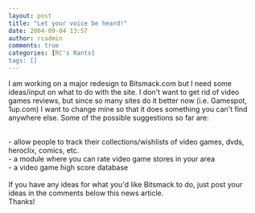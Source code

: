 ```yaml
---
layout: post
title: "Let your voice be heard!"
date: 2004-09-04 13:57
author: rcadmin
comments: true
categories: [RC's Rants]
tags: []
---
```

I am working on a major redesign to Bitsmack.com but I need some ideas/input on what to do with the site. I don't want to get rid of video games reviews, but since so many sites do it better now (i.e. Gamespot, 1up.com) I want to change mine so that it does something you can't find anywhere else. Some of the possible suggestions so far are:
<br />

<br />
- allow people to track their collections/wishlists of video games, dvds, heroclix, comics, etc. 
<br />
- a module where you can rate video game stores in your area
<br />
- a video game high score database
<br />

<br />
If you have any ideas for what you'd like Bitsmack to do, just post your ideas in the comments below this news article.
<br />
Thanks!
